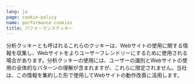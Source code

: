 ```yaml
---
lang: ja
page: cookie-policy
name: performance cookies
title: パフォーマンスクッキー
---
```

分析クッキーとも呼ばれるこれらのクッキーは、Webサイトの使用に関する情報を収集し、Webサイトをよりユーザーフレンドリーにするために使用される場合があります。分析クッキーの使用には、ユーザーの識別とWebサイトの使用の全体的なパターンの理解が含まれますが、これらに限定されません。当社は、この情報を集約した形で使用してWebサイトの動作改善に活用します。